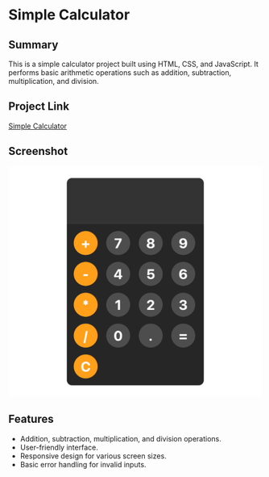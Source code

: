 # Simple Calculator

## Summary
This is a simple calculator project built using HTML, CSS, and JavaScript. It performs basic arithmetic operations such as addition, subtraction, multiplication, and division.

## Project Link
[Simple Calculator](https://billalben.github.io/simple-calculator/)

## Screenshot
![Calculator Screenshot](./calculator-screenshot.png)

## Features
- Addition, subtraction, multiplication, and division operations.
- User-friendly interface.
- Responsive design for various screen sizes.
- Basic error handling for invalid inputs.
